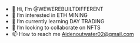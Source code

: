 - 👋 Hi, I’m @WEWEREBUILTDIFFERENT
- 👀 I’m interested in ETH MINING
- 🌱 I’m currently learning DAY TRADING 
- 💞️ I’m looking to collaborate on NFTS
- 📫 How to reach me 
Aidenoutwater02@gmail.com


<!---
WEWEREBUILTDIFFERENT/WEWEREBUILTDIFFERENT is a ✨ special ✨ repository because its `README.md` (this file) appears on your GitHub profile.
You can click the Preview link to take a look at your changes.
--->
